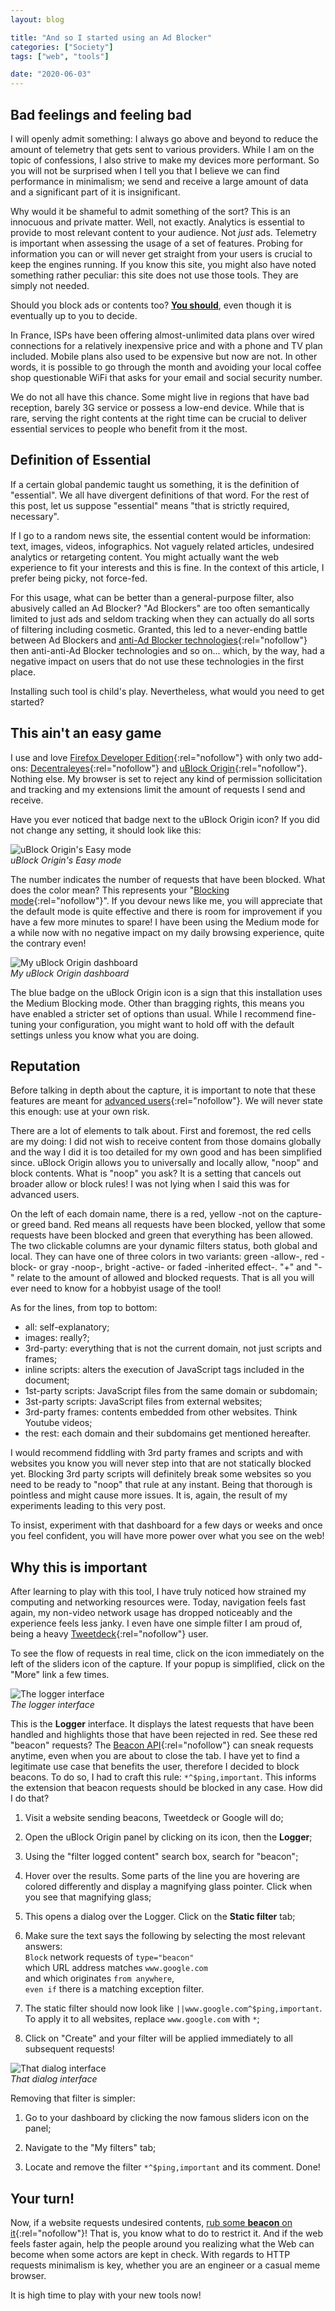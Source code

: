 ```yaml
---
layout: blog

title: "And so I started using an Ad Blocker"
categories: ["Society"]
tags: ["web", "tools"]

date: "2020-06-03"
---
```


## Bad feelings and feeling bad

I will openly admit something: I always go above and beyond to reduce the amount of telemetry that gets sent to various
providers. While I am on the topic of confessions, I also strive to make my devices more performant. So you will not be
surprised when I tell you that I believe we can find performance in minimalism; we send and receive a large amount of
data and a significant part of it is insignificant.

<!-- READ MORE -->

Why would it be shameful to admit something of the sort? This is an innocuous and private matter. Well, not exactly.
Analytics is essential to provide to most relevant content to your audience. Not _just_ ads. Telemetry is important when
assessing the usage of a set of features. Probing for information you can or will never get straight from your users is
crucial to keep the engines running. If you know this site, you might also have noted something rather peculiar: this
site does not use those tools. They are simply not needed.

Should you block ads or contents too? [**You should**](https://shouldiblockads.com/), even though it is eventually up to
you to decide.

In France, ISPs have been offering almost-unlimited data plans over wired connections for a relatively inexpensive price
and with a phone and TV plan included. Mobile plans also used to be expensive but now are not. In other words, it is
possible to go through the month and avoiding your local coffee shop questionable WiFi that asks for your email and social security number.

We do not all have this chance. Some might live in regions that have bad reception, barely 3G service or possess a
low-end device. While that is rare, serving the right contents at the right time can be crucial to deliver essential
services to people who benefit from it the most.

## Definition of Essential

If a certain global pandemic taught us something, it is the definition of "essential". We all have divergent definitions
of that word. For the rest of this post, let us suppose "essential" means "that is strictly required, necessary".

If I go to a random news site, the essential content would be information: text, images, videos, infographics. Not
vaguely related articles, undesired analytics or retargeting content. You might actually want the web experience to fit
your interests and this is fine. In the context of this article, I prefer being picky, not force-fed.

For this usage, what can be better than a general-purpose filter, also abusively called an Ad Blocker? "Ad Blockers" are
too often semantically limited to just ads and seldom tracking when they can actually do all sorts of filtering
including cosmetic. Granted, this led to a never-ending battle between Ad Blockers and [anti-Ad Blocker technologies](https://www.bbc.com/news/technology-46508234){:rel="nofollow"}
then anti-anti-Ad Blocker technologies and so on... which, by the way, had a negative impact on users that do not use
these technologies in the first place.

Installing such tool is child's play. Nevertheless, what would you need to get started?

## This ain't an easy game

I use and love [Firefox Developer Edition](https://www.mozilla.org/firefox/developer/){:rel="nofollow"} with only two
add-ons: [Decentraleyes](https://decentraleyes.org/){:rel="nofollow"} and [uBlock Origin](https://github.com/gorhill/uBlock){:rel="nofollow"}.
Nothing else. My browser is set to reject any kind of permission sollicitation and tracking and my extensions limit the
amount of requests I send and receive.

Have you ever noticed that badge next to the uBlock Origin icon? If you did not change any setting, it should look like
this:


![uBlock Origin's Easy mode](/assets/img/posts/20200603/easy-mode.png)  
_uBlock Origin's Easy mode_


The number indicates the number of requests that have been blocked. What does the color mean? This represents your "[Blocking mode](https://github.com/gorhill/uBlock/wiki/Blocking-mode){:rel="nofollow"}".
If you devour news like me, you will appreciate that the default mode is quite effective and there is room for
improvement if you have a few more minutes to spare! I have been using the Medium mode for a while now with no negative
impact on my daily browsing experience, quite the contrary even!


![My uBlock Origin dashboard](/assets/img/posts/20200603/my-ublock.png)  
_My uBlock Origin dashboard_


The blue badge on the uBlock Origin icon is a sign that this installation uses the Medium Blocking mode. Other than
bragging rights, this means you have enabled a stricter set of options than usual. While I recommend fine-tuning your
configuration, you might want to hold off with the default settings unless you know what you are doing.

## Reputation

Before talking in depth about the capture, it is important to note that these features are meant for [advanced users](https://github.com/gorhill/uBlock/wiki/Advanced-user-features){:rel="nofollow"}.
We will never state this enough: use at your own risk.

There are a lot of elements to talk about. First and foremost, the red cells are my doing: I did not wish to receive
content from those domains globally and the way I did it is too detailed for my own good and has been simplified since.
uBlock Origin allows you to universally and locally allow, "noop" and block contents. What is "noop" you ask? It is a
setting that cancels out broader allow or block rules! I was not lying when I said this was for advanced users.

On the left of each domain name, there is a red, yellow -not on the capture- or greed band. Red means all requests have
been blocked, yellow that some requests have been blocked and green that everything has been allowed. The two clickable
columns are your dynamic filters status, both global and local. They can have one of three colors in two variants:
green -allow-, red -block- or gray -noop-, bright -active- or faded -inherited effect-. "+" and "-" relate to the amount of allowed and blocked requests. That is all you
will ever need to know for a hobbyist usage of the tool!

As for the lines, from top to bottom:
- all: self-explanatory;
- images: really?;
- 3rd-party: everything that is not the current domain, not just scripts and frames;
- inline scripts: alters the execution of JavaScript tags included in the document;
- 1st-party scripts: JavaScript files from the same domain or subdomain;
- 3st-party scripts: JavaScript files from external websites;
- 3rd-party frames: contents embedded from other websites. Think Youtube videos;
- the rest: each domain and their subdomains get mentioned hereafter.

I would recommend fiddling with 3rd party frames and scripts and with websites you know you will never step into that
are not statically blocked yet. Blocking 3rd party scripts will definitely break some websites so you need to be ready
to "noop" that rule at any instant. Being that thorough is pointless and might cause more issues. It is, again, the
result of my experiments leading to this very post.

To insist, experiment with that dashboard for a few days or weeks and once you feel confident, you will have more power
over what you see on the web!

## Why this is important

After learning to play with this tool, I have truly noticed how strained my computing and networking resources were.
Today, navigation feels fast again, my non-video network usage has dropped noticeably and the experience feels less
janky. I even have one simple filter I am proud of, being a heavy [Tweetdeck](https://tweetdeck.twitter.com/){:rel="nofollow"}
user.

To see the flow of requests in real time, click on the icon immediately on the left of the sliders icon of the
capture. If your popup is simplified, click on the "More" link a few times.


![The logger interface](/assets/img/posts/20200603/logger.png)  
_The logger interface_


This is the **Logger** interface. It displays the latest requests that have been handled and highlights those that have
been rejected in red. See these red "beacon" requests? The [Beacon API](https://developer.mozilla.org/en-US/docs/Web/API/Beacon_API){:rel="nofollow"}
can sneak requests anytime, even when you are about to close the tab. I have yet to find a legitimate use case that
benefits the user, therefore I decided to block beacons. To do so, I had to craft this rule: `*^$ping,important`. This
informs the extension that beacon requests should be blocked in any case. How did I do that?

1. Visit a website sending beacons, Tweetdeck or Google will do;

1. Open the uBlock Origin panel by clicking on its icon, then the **Logger**;

1. Using the "filter logged content" search box, search for "beacon";

1. Hover over the results. Some parts of the line you are hovering are colored differently and display a magnifying
   glass pointer. Click when you see that magnifying glass;

1. This opens a dialog over the Logger. Click on the **Static filter** tab;

1. Make sure the text says the following by selecting the most relevant answers:  
  `Block` network requests of `type="beacon"`  
  which URL address matches `www.google.com`  
  and which originates `from anywhere`,  
  `even if` there is a matching exception filter.

1. The static filter should now look like `||www.google.com^$ping,important`. To apply it to all websites, replace
   `www.google.com` with `*`;

1. Click on "Create" and your filter will be applied immediately to all subsequent requests!


![That dialog interface](/assets/img/posts/20200603/dialog.png)  
_That dialog interface_


Removing that filter is simpler:

1. Go to your dashboard by clicking the now famous sliders icon on the panel;

1. Navigate to the "My filters" tab;

1. Locate and remove the filter `*^$ping,important` and its comment. Done!

## Your turn!

Now, if a website requests undesired contents, [rub some **beacon** on it](https://www.youtube.com/watch?v=wSReSGe200A){:rel="nofollow"}!
That is, you know what to do to restrict it. And if the web feels faster again, help the people around you realizing
what the Web can become when some actors are kept in check. With regards to HTTP requests minimalism is key, whether
you are an engineer or a casual meme browser.

It is high time to play with your new tools now!